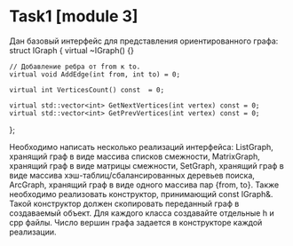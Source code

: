 # Task1 [module 3]
Дан базовый интерфейс для представления ориентированного графа:
struct IGraph {
    virtual ~IGraph() {}
	
	// Добавление ребра от from к to.
    virtual void AddEdge(int from, int to) = 0;

	virtual int VerticesCount() const  = 0;

    virtual std::vector<int> GetNextVertices(int vertex) const = 0;
    virtual std::vector<int> GetPrevVertices(int vertex) const = 0;
};

Необходимо написать несколько реализаций интерфейса:
ListGraph, хранящий граф в виде массива списков смежности,
MatrixGraph, хранящий граф в виде матрицы смежности,
SetGraph, хранящий граф в виде массива хэш-таблиц/сбалансированных деревьев поиска,
ArcGraph, хранящий граф в виде одного массива пар {from, to}.
Также необходимо реализовать конструктор, принимающий const IGraph&. Такой конструктор должен скопировать переданный граф в создаваемый объект.
Для каждого класса создавайте отдельные h и cpp файлы.
Число вершин графа задается в конструкторе каждой реализации.
